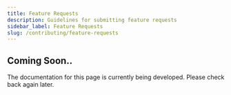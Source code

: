 ```yaml
---
title: Feature Requests
description: Guidelines for submitting feature requests
sidebar_label: Feature Requests
slug: /contributing/feature-requests
---
```


## Coming Soon..

The documentation for this page is currently being developed. Please check back again later.